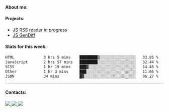 #### About me:

#### Projects:
- [JS RSS reader *in progress*](https://github.com/GKoil/frontend-project-lvl3)
- [JS GenDiff](https://github.com/GKoil/GenDiff)

#### Stats for this week:
<!--START_SECTION:waka-->

```txt
HTML             3 hrs 5 mins    ████████▒░░░░░░░░░░░░░░░░   33.85 %
JavaScript       2 hrs 57 mins   ████████░░░░░░░░░░░░░░░░░   32.44 %
SCSS             1 hr 19 mins    ███▓░░░░░░░░░░░░░░░░░░░░░   14.46 %
Other            1 hr 3 mins     ███░░░░░░░░░░░░░░░░░░░░░░   11.66 %
JSON             34 mins         █▓░░░░░░░░░░░░░░░░░░░░░░░   06.27 %
```

<!--END_SECTION:waka-->
---
#### Contacts:

<a target='_blank' title='LinkedIn' href="https://www.linkedin.com/in/gkoil/">
  <img src="https://img.shields.io/badge/LinkedIn-0077B5?style=for-the-badge&logo=linkedin&logoColor=white" />
</a>
<a target='_blank' title='Telegram' href="https://t.me/gkoil">
  <img src="https://img.shields.io/badge/Telegram-2CA5E0?style=for-the-badge&logo=telegram&logoColor=white" />
</a>
<a target='_blank' title='Gmail' href="mailto: gk.grigorev@gmail.com">
  <img src="https://img.shields.io/badge/Gmail-D14836?style=for-the-badge&logo=gmail&logoColor=white" />
</a>

